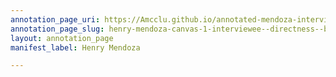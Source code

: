 ```yaml
---
annotation_page_uri: https://Amcclu.github.io/annotated-mendoza-interview/annotations/henry-mendoza-canvas-1-interviewee--directness--body-language--shrugging--looking-off-.json
annotation_page_slug: henry-mendoza-canvas-1-interviewee--directness--body-language--shrugging--looking-off-
layout: annotation_page
manifest_label: Henry Mendoza

---
```


